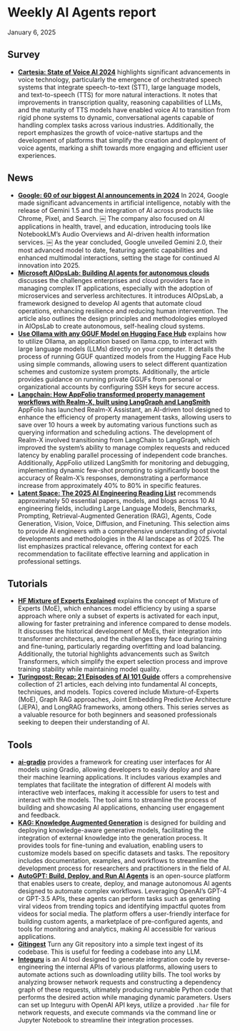 # Weekly AI Agents report
January 6, 2025

## Survey
- [**Cartesia: State of Voice AI 2024**](https://www.cartesia.ai/blog/state-of-voice-ai-2024) highlights significant advancements in voice technology, particularly the emergence of orchestrated speech systems that integrate speech-to-text (STT), large language models, and text-to-speech (TTS) for more natural interactions. It notes that improvements in transcription quality, reasoning capabilities of LLMs, and the maturity of TTS models have enabled voice AI to transition from rigid phone systems to dynamic, conversational agents capable of handling complex tasks across various industries. Additionally, the report emphasizes the growth of voice-native startups and the development of platforms that simplify the creation and deployment of voice agents, marking a shift towards more engaging and efficient user experiences.

## News
- [**Google: 60 of our biggest AI announcements in 2024**](https://blog.google/technology/ai/google-ai-news-recap-2024/) In 2024, Google made significant advancements in artificial intelligence, notably with the release of Gemini 1.5 and the integration of AI across products like Chrome, Pixel, and Search. ￼ The company also focused on AI applications in health, travel, and education, introducing tools like NotebookLM’s Audio Overviews and AI-driven health information services. ￼ As the year concluded, Google unveiled Gemini 2.0, their most advanced model to date, featuring agentic capabilities and enhanced multimodal interactions, setting the stage for continued AI innovation into 2025. 
- [**Microsoft AIOpsLab: Building AI agents for autonomous clouds**](https://www.microsoft.com/en-us/research/blog/aiopslab-building-ai-agents-for-autonomous-clouds/) discusses the challenges enterprises and cloud providers face in managing complex IT applications, especially with the adoption of microservices and serverless architectures. It introduces AIOpsLab, a framework designed to develop AI agents that automate cloud operations, enhancing resilience and reducing human intervention. The article also outlines the design principles and methodologies employed in AIOpsLab to create autonomous, self-healing cloud systems.
- [**Use Ollama with any GGUF Model on Hugging Face Hub**](https://huggingface.co/docs/hub/en/ollama) explains how to utilize Ollama, an application based on llama.cpp, to interact with large language models (LLMs) directly on your computer. It details the process of running GGUF quantized models from the Hugging Face Hub using simple commands, allowing users to select different quantization schemes and customize system prompts. Additionally, the article provides guidance on running private GGUFs from personal or organizational accounts by configuring SSH keys for secure access.
- [**Langchain: How AppFolio transformed property management workflows with Realm-X, built using LangGraph and LangSmith**](https://blog.langchain.dev/customers-appfolio/) AppFolio has launched Realm-X Assistant, an AI-driven tool designed to enhance the efficiency of property management tasks, allowing users to save over 10 hours a week by automating various functions such as querying information and scheduling actions. The development of Realm-X involved transitioning from LangChain to LangGraph, which improved the system’s ability to manage complex requests and reduced latency by enabling parallel processing of independent code branches. Additionally, AppFolio utilized LangSmith for monitoring and debugging, implementing dynamic few-shot prompting to significantly boost the accuracy of Realm-X’s responses, demonstrating a performance increase from approximately 40% to 80% in specific features.
- [**Latent Space: The 2025 AI Engineering Reading List**](https://www.latent.space/p/2025-papers) recommends approximately 50 essential papers, models, and blogs across 10 AI engineering fields, including Large Language Models, Benchmarks, Prompting, Retrieval-Augmented Generation (RAG), Agents, Code Generation, Vision, Voice, Diffusion, and Finetuning. This selection aims to provide AI engineers with a comprehensive understanding of pivotal developments and methodologies in the AI landscape as of 2025. The list emphasizes practical relevance, offering context for each recommendation to facilitate effective learning and application in professional settings.

## Tutorials
- [**HF Mixture of Experts Explained**](https://huggingface.co/blog/moe) explains the concept of Mixture of Experts (MoE), which enhances model efficiency by using a sparse approach where only a subset of experts is activated for each input, allowing for faster pretraining and inference compared to dense models. It discusses the historical development of MoEs, their integration into transformer architectures, and the challenges they face during training and fine-tuning, particularly regarding overfitting and load balancing. Additionally, the tutorial highlights advancements such as Switch Transformers, which simplify the expert selection process and improve training stability while maintaining model quality.
- [**Turingpost: Recap: 21 Episodes of AI 101 Guide**](https://www.turingpost.com/p/recap101-1) offers a comprehensive collection of 21 articles, each delving into fundamental AI concepts, techniques, and models. Topics covered include Mixture-of-Experts (MoE), Graph RAG approaches, Joint Embedding Predictive Architecture (JEPA), and LongRAG frameworks, among others. This series serves as a valuable resource for both beginners and seasoned professionals seeking to deepen their understanding of AI.

## Tools
- [**ai-gradio**](https://github.com/AK391/ai-gradio) provides a framework for creating user interfaces for AI models using Gradio, allowing developers to easily deploy and share their machine learning applications. It includes various examples and templates that facilitate the integration of different AI models with interactive web interfaces, making it accessible for users to test and interact with the models. The tool aims to streamline the process of building and showcasing AI applications, enhancing user engagement and feedback.
- [**KAG: Knowledge Augmented Generation**](https://github.com/OpenSPG/KAG) is designed for building and deploying knowledge-aware generative models, facilitating the integration of external knowledge into the generation process. It provides tools for fine-tuning and evaluation, enabling users to customize models based on specific datasets and tasks. The repository includes documentation, examples, and workflows to streamline the development process for researchers and practitioners in the field of AI.
- [**AutoGPT: Build, Deploy, and Run AI Agents**](https://github.com/Significant-Gravitas/AutoGPT) is an open-source platform that enables users to create, deploy, and manage autonomous AI agents designed to automate complex workflows.  Leveraging OpenAI’s GPT-4 or GPT-3.5 APIs, these agents can perform tasks such as generating viral videos from trending topics and identifying impactful quotes from videos for social media.  The platform offers a user-friendly interface for building custom agents, a marketplace of pre-configured agents, and tools for monitoring and analytics, making AI accessible for various applications.
- [**Gitingest**](https://gitingest.com/) Turn any Git repository into a simple text ingest of its codebase. This is useful for feeding a codebase into any LLM.
- [**Integuru**](https://github.com/Integuru-AI/Integuru) is an AI tool designed to generate integration code by reverse-engineering the internal APIs of various platforms, allowing users to automate actions such as downloading utility bills. The tool works by analyzing browser network requests and constructing a dependency graph of these requests, ultimately producing runnable Python code that performs the desired action while managing dynamic parameters. Users can set up Integuru with OpenAI API keys, utilize a provided `.har` file for network requests, and execute commands via the command line or Jupyter Notebook to streamline their integration processes.